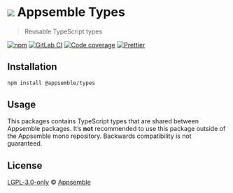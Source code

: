 # ![](https://gitlab.com/appsemble/appsemble/-/raw/0.20.17/config/assets/logo.svg) Appsemble Types

> Reusable TypeScript types

[![npm](https://img.shields.io/npm/v/@appsemble/types)](https://www.npmjs.com/package/@appsemble/types)
[![GitLab CI](https://gitlab.com/appsemble/appsemble/badges/0.20.17/pipeline.svg)](https://gitlab.com/appsemble/appsemble/-/releases/0.20.17)
[![Code coverage](https://codecov.io/gl/appsemble/appsemble/branch/0.20.17/graph/badge.svg)](https://codecov.io/gl/appsemble/appsemble)
[![Prettier](https://img.shields.io/badge/code_style-prettier-ff69b4.svg)](https://prettier.io)

## Installation

```sh
npm install @appsemble/types
```

## Usage

This packages contains TypeScript types that are shared between Appsemble packages. It’s **not**
recommended to use this package outside of the Appsemble mono repository. Backwards compatibility is
not guaranteed.

## License

[LGPL-3.0-only](https://gitlab.com/appsemble/appsemble/-/blob/0.20.17/LICENSE.md) ©
[Appsemble](https://appsemble.com)
